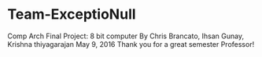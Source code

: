 # Team-ExceptioNull
Comp Arch Final Project: 8 bit computer
By Chris Brancato, Ihsan Gunay, Krishna thiyagarajan
May 9, 2016
Thank you for a great semester Professor!
